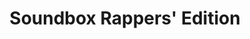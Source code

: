 ---
title: "Soundbox Rappers' Edition"
order: 5
description: "Fake product landing page I realised for the 'Responsive Web Design' certification on freeCodeCamp"
featuredImage: ../images/fcc-soundbox.jpg
url: "https://codepen.io/anhek/full/qBWpQwZ"
tags: ["design", "html", "scss", "javascript", "react"]
---
